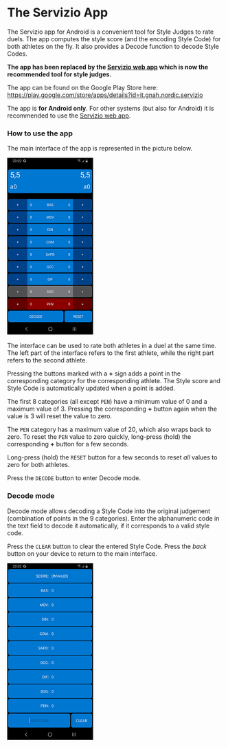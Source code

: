 # The Servizio App

The Servizio app for Android is a convenient tool for Style Judges to rate duels. The app computes the style score (and the encoding Style Code) for both athletes on the fly. It also provides a Decode function to decode Style Codes.

**The app has been replaced by the [Servizio web app](servizio-webapp.md) which is now the recommended tool for style judges.**

The app can be found on the Google Play Store here: https://play.google.com/store/apps/details?id=it.gnah.nordic.servizio

The app is **for Android only**. For other systems (but also for Android) it is recommended to use the [Servizio web app](servizio-webapp.md).

### How to use the app

The main interface of the app is represented in the picture below.

![Main interface](images/app/servizio-0.png)

The interface can be used to rate both athletes in a duel at the same time. The left part of the interface refers to the first athlete, while the right part refers to the second athlete.

Pressing the buttons marked with a **+** sign adds a point in the corresponding category for the corresponding athlete. The Style score and Style Code is automatically updated when a point is added.

The first 8 categories (all except `PEN`) have a minimum value of 0 and a maximum value of 3. Pressing the corresponding **+** button again when the value is 3 will reset the value to zero.

The `PEN` category has a maximum value of 20, which also wraps back to zero. To reset the `PEN` value to zero quickly, long-press (hold) the corresponding **+** button for a few seconds.

Long-press (hold) the `RESET` button for a few seconds to reset *all* values to zero for both athletes.

Press the `DECODE` button to enter Decode mode.

### Decode mode

Decode mode allows decoding a Style Code into the original judgement (combination of points in the 9 categories). Enter the alphanumeric code in the text field to decode it automatically, if it corresponds to a valid style code.

Press the `CLEAR` button to clear the entered Style Code. Press the *back* button on your device to return to the main interface.

![Decode mode](images/app/servizio-1.png)